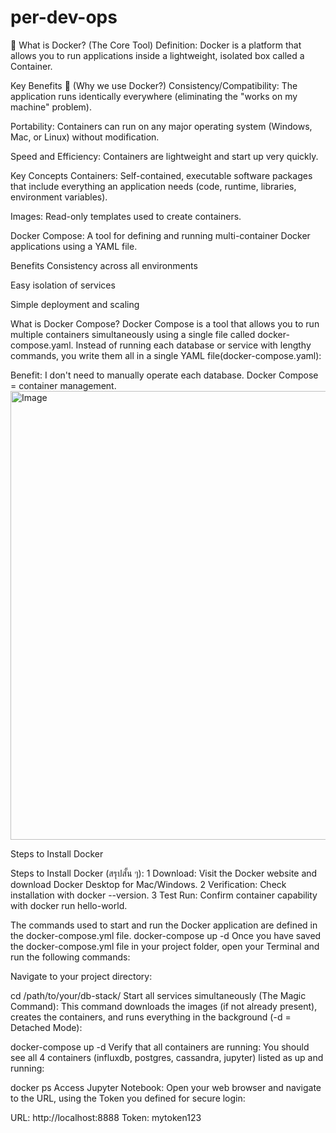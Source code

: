 # per-dev-ops
🐳 What is Docker? (The Core Tool)
Definition: Docker is a platform that allows you to run applications inside a lightweight, isolated box called a Container.

Key Benefits 🎯 (Why we use Docker?)
Consistency/Compatibility: The application runs identically everywhere (eliminating the "works on my machine" problem).

Portability: Containers can run on any major operating system (Windows, Mac, or Linux) without modification.

Speed and Efficiency: Containers are lightweight and start up very quickly.

Key Concepts
Containers: Self-contained, executable software packages that include everything an application needs (code, runtime, libraries, environment variables).

Images: Read-only templates used to create containers.

Docker Compose: A tool for defining and running multi-container Docker applications using a YAML file.

Benefits
Consistency across all environments

Easy isolation of services

Simple deployment and scaling

What is Docker Compose?
Docker Compose is a tool that allows you to run multiple containers simultaneously using a single file called docker-compose.yaml. Instead of running each database or service with lengthy commands, you write them all in a single YAML file(docker-compose.yaml):

Benefit: I don't need to manually operate each database. Docker Compose = container management.
<img width="1147" height="718" alt="Image" src="https://github.com/user-attachments/assets/20c3b134-835d-451a-ae83-6e8d76d8d1b0" />


Steps to Install Docker

Steps to Install Docker (สรุปสั้น ๆ):
1 Download: Visit the Docker website and download Docker Desktop for Mac/Windows.
2 Verification: Check installation with docker --version.
3 Test Run: Confirm container capability with docker run hello-world.

The commands used to start and run the Docker application are defined in the docker-compose.yml file.
docker-compose up -d
Once you have saved the docker-compose.yml file in your project folder, open your Terminal and run the following commands:

Navigate to your project directory:

cd /path/to/your/db-stack/
Start all services simultaneously (The Magic Command):
This command downloads the images (if not already present), creates the containers, and runs everything in the background (-d = Detached Mode):

docker-compose up -d
Verify that all containers are running:
You should see all 4 containers (influxdb, postgres, cassandra, jupyter) listed as up and running:

docker ps
Access Jupyter Notebook:
Open your web browser and navigate to the URL, using the Token you defined for secure login:

URL: http://localhost:8888
Token: mytoken123


